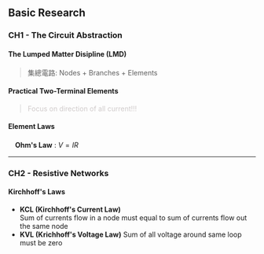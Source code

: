 **Basic Research**
---------------------------------------------------------------------------------

### CH1 - The Circuit Abstraction
  
#### The Lumped Matter Disipline (LMD)
> 集總電路: Nodes + Branches + Elements  
  

    
#### Practical Two-Terminal Elements
> <font color = #D0CBCB> Focus on direction of all current!!!</font>


  
#### Element Laws
　**Ohm's Law** : $V = IR$

 ---

 ### CH2 - Resistive Networks
 #### Kirchhoff's Laws
 - **KCL (Kirchhoff's Current Law)**  
   Sum of currents flow in a node must equal to sum of currents flow out the same node
 - **KVL (Krichhoff's Voltage Law)**
   Sum of all voltage around same loop must be zero
   

 

